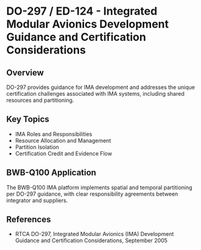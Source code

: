 # DO-297 / ED-124 - Integrated Modular Avionics Development Guidance and Certification Considerations

## Overview

DO-297 provides guidance for IMA development and addresses the unique certification challenges associated with IMA systems, including shared resources and partitioning.

## Key Topics

- IMA Roles and Responsibilities
- Resource Allocation and Management
- Partition Isolation
- Certification Credit and Evidence Flow

## BWB-Q100 Application

The BWB-Q100 IMA platform implements spatial and temporal partitioning per DO-297 guidance, with clear responsibility agreements between integrator and suppliers.

## References

- RTCA DO-297, Integrated Modular Avionics (IMA) Development Guidance and Certification Considerations, September 2005
